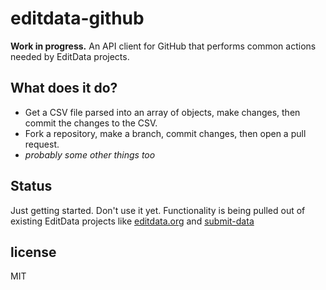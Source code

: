 # editdata-github

**Work in progress.** An API client for GitHub that performs common actions needed by EditData projects.

## What does it do?
- Get a CSV file parsed into an array of objects, make changes, then commit the changes to the CSV.
- Fork a repository, make a branch, commit changes, then open a pull request.
- _probably some other things too_

## Status
Just getting started. Don't use it yet. Functionality is being pulled out of existing EditData projects like [editdata.org](http://github.com/editdata/editdata.org) and [submit-data](http://github.com/editdata/submit-data)

## license
MIT
